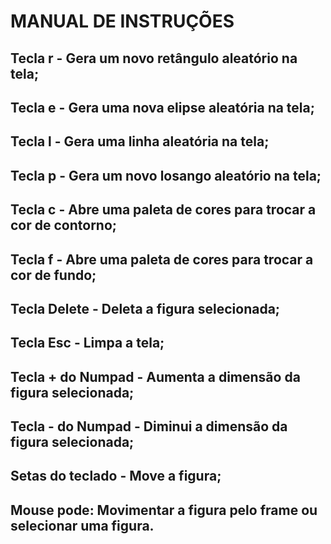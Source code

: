 # MANUAL DE INSTRUÇÕES

## Tecla r - Gera um novo retângulo aleatório na tela;
## Tecla e - Gera uma nova elipse aleatória na tela;
## Tecla l - Gera uma linha aleatória na tela;
## Tecla p - Gera um novo losango aleatório na tela;
## Tecla c - Abre uma paleta de cores para trocar a cor de contorno;
## Tecla f - Abre uma paleta de cores para trocar a cor de fundo;
## Tecla Delete - Deleta a figura selecionada;
## Tecla Esc - Limpa a tela;
## Tecla + do Numpad - Aumenta a dimensão da figura selecionada;
## Tecla - do Numpad - Diminui a dimensão da figura selecionada;
## Setas do teclado - Move a figura;
## Mouse pode: Movimentar a figura pelo frame ou selecionar uma figura.
